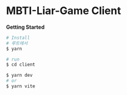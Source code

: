 # MBTI-Liar-Game Client

**Getting Started**

```bash
# Install
# 루트에서
$ yarn

# run
$ cd client

$ yarn dev
# or
$ yarn vite
```
